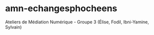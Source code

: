 # amn-echangesphocheens
Ateliers de Médiation Numérique - Groupe 3 (Élise, Fodil, Ibni-Yamine, Sylvain)
